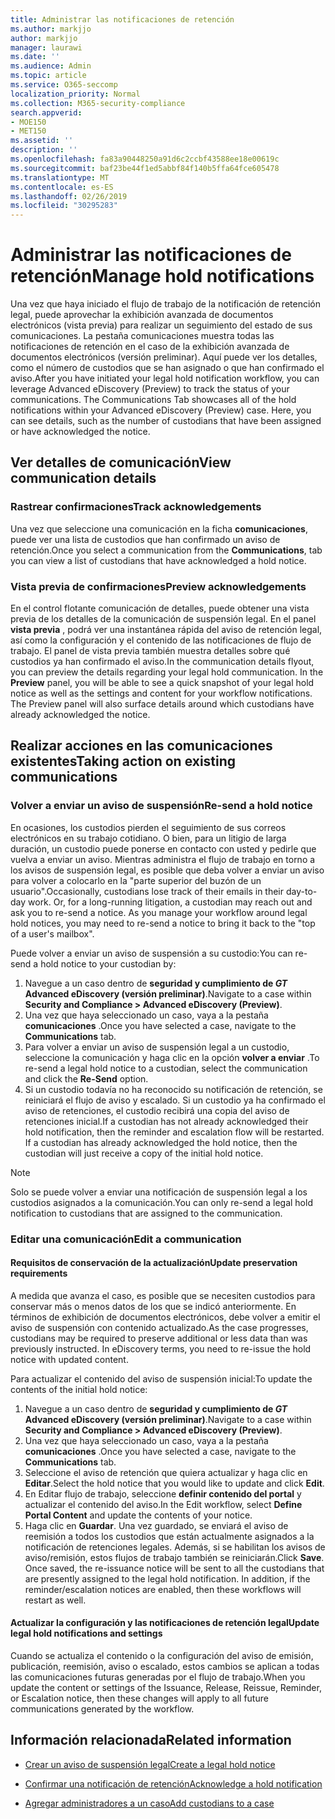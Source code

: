 ```yaml
---
title: Administrar las notificaciones de retención
ms.author: markjjo
author: markjjo
manager: laurawi
ms.date: ''
ms.audience: Admin
ms.topic: article
ms.service: O365-seccomp
localization_priority: Normal
ms.collection: M365-security-compliance
search.appverid:
- MOE150
- MET150
ms.assetid: ''
description: ''
ms.openlocfilehash: fa83a90448250a91d6c2ccbf43588ee18e00619c
ms.sourcegitcommit: baf23be44f1ed5abbf84f140b5ffa64fce605478
ms.translationtype: MT
ms.contentlocale: es-ES
ms.lasthandoff: 02/26/2019
ms.locfileid: "30295283"
---
```

# <a name="manage-hold-notifications"></a><span data-ttu-id="ddebf-102">Administrar las notificaciones de retención</span><span class="sxs-lookup"><span data-stu-id="ddebf-102">Manage hold notifications</span></span>

<span data-ttu-id="ddebf-p101">Una vez que haya iniciado el flujo de trabajo de la notificación de retención legal, puede aprovechar la exhibición avanzada de documentos electrónicos (vista previa) para realizar un seguimiento del estado de sus comunicaciones. La pestaña comunicaciones muestra todas las notificaciones de retención en el caso de la exhibición avanzada de documentos electrónicos (versión preliminar). Aquí puede ver los detalles, como el número de custodios que se han asignado o que han confirmado el aviso.</span><span class="sxs-lookup"><span data-stu-id="ddebf-p101">After you have initiated your legal hold notification workflow, you can leverage  Advanced eDiscovery (Preview) to track the status of your communications. The Communications Tab showcases all of the hold notifications within your Advanced eDiscovery (Preview) case. Here, you can see details, such as the number of custodians that have been assigned or have acknowledged the notice.</span></span>

## <a name="view-communication-details"></a><span data-ttu-id="ddebf-106">Ver detalles de comunicación</span><span class="sxs-lookup"><span data-stu-id="ddebf-106">View communication details</span></span>

### <a name="track-acknowledgements"></a><span data-ttu-id="ddebf-107">Rastrear confirmaciones</span><span class="sxs-lookup"><span data-stu-id="ddebf-107">Track acknowledgements</span></span>

<span data-ttu-id="ddebf-108">Una vez que seleccione una comunicación en la ficha **comunicaciones**, puede ver una lista de custodios que han confirmado un aviso de retención.</span><span class="sxs-lookup"><span data-stu-id="ddebf-108">Once you select a communication from the **Communications**, tab you can view a list of custodians that have acknowledged a hold notice.</span></span> 

### <a name="preview-acknowledgements"></a><span data-ttu-id="ddebf-109">Vista previa de confirmaciones</span><span class="sxs-lookup"><span data-stu-id="ddebf-109">Preview acknowledgements</span></span>

<span data-ttu-id="ddebf-p102">En el control flotante comunicación de detalles, puede obtener una vista previa de los detalles de la comunicación de suspensión legal. En el panel **vista previa** , podrá ver una instantánea rápida del aviso de retención legal, así como la configuración y el contenido de las notificaciones de flujo de trabajo. El panel de vista previa también muestra detalles sobre qué custodios ya han confirmado el aviso.</span><span class="sxs-lookup"><span data-stu-id="ddebf-p102">In the communication details flyout, you can preview the details regarding your legal hold communication. In the **Preview** panel, you will be able to see a quick snapshot of your legal hold notice as well as the settings and content for your workflow notifications. The Preview panel will also surface details around which custodians have already acknowledged the notice.</span></span>

## <a name="taking-action-on-existing-communications"></a><span data-ttu-id="ddebf-113">Realizar acciones en las comunicaciones existentes</span><span class="sxs-lookup"><span data-stu-id="ddebf-113">Taking action on existing communications</span></span>

### <a name="re-send-a-hold-notice"></a><span data-ttu-id="ddebf-114">Volver a enviar un aviso de suspensión</span><span class="sxs-lookup"><span data-stu-id="ddebf-114">Re-send a hold notice</span></span>

<span data-ttu-id="ddebf-p103">En ocasiones, los custodios pierden el seguimiento de sus correos electrónicos en su trabajo cotidiano. O bien, para un litigio de larga duración, un custodio puede ponerse en contacto con usted y pedirle que vuelva a enviar un aviso. Mientras administra el flujo de trabajo en torno a los avisos de suspensión legal, es posible que deba volver a enviar un aviso para volver a colocarlo en la "parte superior del buzón de un usuario".</span><span class="sxs-lookup"><span data-stu-id="ddebf-p103">Occasionally, custodians lose track of their emails in their day-to-day work. Or, for a long-running litigation, a custodian may reach out and ask you to re-send a notice. As you manage your workflow around legal hold notices, you may need to re-send a notice to bring it back to the "top of a user's mailbox".</span></span>

<span data-ttu-id="ddebf-118">Puede volver a enviar un aviso de suspensión a su custodio:</span><span class="sxs-lookup"><span data-stu-id="ddebf-118">You can re-send a hold notice to your custodian by:</span></span>
1. <span data-ttu-id="ddebf-119">Navegue a un caso dentro de **seguridad y cumplimiento de _GT_ Advanced eDiscovery (versión preliminar)**.</span><span class="sxs-lookup"><span data-stu-id="ddebf-119">Navigate to a case within **Security and Compliance > Advanced eDiscovery (Preview)**.</span></span>
2. <span data-ttu-id="ddebf-120">Una vez que haya seleccionado un caso, vaya a la pestaña **comunicaciones** .</span><span class="sxs-lookup"><span data-stu-id="ddebf-120">Once you have selected a case, navigate to the **Communications** tab.</span></span>
3. <span data-ttu-id="ddebf-121">Para volver a enviar un aviso de suspensión legal a un custodio, seleccione la comunicación y haga clic en la opción **volver a enviar** .</span><span class="sxs-lookup"><span data-stu-id="ddebf-121">To re-send a legal hold notice to a custodian, select the communication and click the **Re-Send** option.</span></span>
4. <span data-ttu-id="ddebf-p104">Si un custodio todavía no ha reconocido su notificación de retención, se reiniciará el flujo de aviso y escalado. Si un custodio ya ha confirmado el aviso de retenciones, el custodio recibirá una copia del aviso de retenciones inicial.</span><span class="sxs-lookup"><span data-stu-id="ddebf-p104">If a custodian has not already acknowledged their hold notification, then the reminder and escalation flow will be restarted. If a custodian has already acknowledged the hold notice, then the custodian will just receive a copy of the initial hold notice.</span></span>

> [!NOTE]
> <span data-ttu-id="ddebf-124">Solo se puede volver a enviar una notificación de suspensión legal a los custodios asignados a la comunicación.</span><span class="sxs-lookup"><span data-stu-id="ddebf-124">You can only re-send a legal hold notification to custodians that are assigned to the communication.</span></span> 

### <a name="edit-a-communication"></a><span data-ttu-id="ddebf-125">Editar una comunicación</span><span class="sxs-lookup"><span data-stu-id="ddebf-125">Edit a communication</span></span>

#### <a name="update-preservation-requirements"></a><span data-ttu-id="ddebf-126">Requisitos de conservación de la actualización</span><span class="sxs-lookup"><span data-stu-id="ddebf-126">Update preservation requirements</span></span>
  
<span data-ttu-id="ddebf-p105">A medida que avanza el caso, es posible que se necesiten custodios para conservar más o menos datos de los que se indicó anteriormente. En términos de exhibición de documentos electrónicos, debe volver a emitir el aviso de suspensión con contenido actualizado.</span><span class="sxs-lookup"><span data-stu-id="ddebf-p105">As the case progresses, custodians may be required to preserve additional or less data than was previously instructed. In eDiscovery terms, you need to re-issue the hold notice with updated content.</span></span>

<span data-ttu-id="ddebf-129">Para actualizar el contenido del aviso de suspensión inicial:</span><span class="sxs-lookup"><span data-stu-id="ddebf-129">To update the contents of the initial hold notice:</span></span>

1. <span data-ttu-id="ddebf-130">Navegue a un caso dentro de **seguridad y cumplimiento de _GT_ Advanced eDiscovery (versión preliminar)**.</span><span class="sxs-lookup"><span data-stu-id="ddebf-130">Navigate to a case within **Security and Compliance > Advanced eDiscovery (Preview)**.</span></span>
2. <span data-ttu-id="ddebf-131">Una vez que haya seleccionado un caso, vaya a la pestaña **comunicaciones** .</span><span class="sxs-lookup"><span data-stu-id="ddebf-131">Once you have selected a case, navigate to the **Communications** tab.</span></span>
3. <span data-ttu-id="ddebf-132">Seleccione el aviso de retención que quiera actualizar y haga clic en **Editar**.</span><span class="sxs-lookup"><span data-stu-id="ddebf-132">Select the hold notice that you would like to update and click **Edit**.</span></span>
4. <span data-ttu-id="ddebf-133">En Editar flujo de trabajo, seleccione **definir contenido del portal** y actualizar el contenido del aviso.</span><span class="sxs-lookup"><span data-stu-id="ddebf-133">In the Edit workflow, select **Define Portal Content** and update the contents of your notice.</span></span> 
5. <span data-ttu-id="ddebf-p106">Haga clic en **Guardar**. Una vez guardado, se enviará el aviso de reemisión a todos los custodios que están actualmente asignados a la notificación de retenciones legales. Además, si se habilitan los avisos de aviso/remisión, estos flujos de trabajo también se reiniciarán.</span><span class="sxs-lookup"><span data-stu-id="ddebf-p106">Click **Save**. Once saved, the re-issuance notice will be sent to all the custodians that are presently assigned to the legal hold notification. In addition, if the reminder/escalation notices are enabled, then these workflows will restart as well.</span></span> 


#### <a name="update-legal-hold-notifications-and-settings"></a><span data-ttu-id="ddebf-137">Actualizar la configuración y las notificaciones de retención legal</span><span class="sxs-lookup"><span data-stu-id="ddebf-137">Update legal hold notifications and settings</span></span>

<span data-ttu-id="ddebf-138">Cuando se actualiza el contenido o la configuración del aviso de emisión, publicación, reemisión, aviso o escalado, estos cambios se aplican a todas las comunicaciones futuras generadas por el flujo de trabajo.</span><span class="sxs-lookup"><span data-stu-id="ddebf-138">When you update the content or settings of the Issuance, Release, Reissue, Reminder, or Escalation notice, then these changes will apply to all future communications generated by the workflow.</span></span>

## <a name="related-information"></a><span data-ttu-id="ddebf-139">Información relacionada</span><span class="sxs-lookup"><span data-stu-id="ddebf-139">Related information</span></span> 

- [<span data-ttu-id="ddebf-140">Crear un aviso de suspensión legal</span><span class="sxs-lookup"><span data-stu-id="ddebf-140">Create a legal hold notice</span></span>](create-hold-notification.md)
    
- [<span data-ttu-id="ddebf-141">Confirmar una notificación de retención</span><span class="sxs-lookup"><span data-stu-id="ddebf-141">Acknowledge a hold notification</span></span>](acknowledge-hold-notification.md)
    
- [<span data-ttu-id="ddebf-142">Agregar administradores a un caso</span><span class="sxs-lookup"><span data-stu-id="ddebf-142">Add custodians to a case</span></span>](add-custodians-to-case.md)